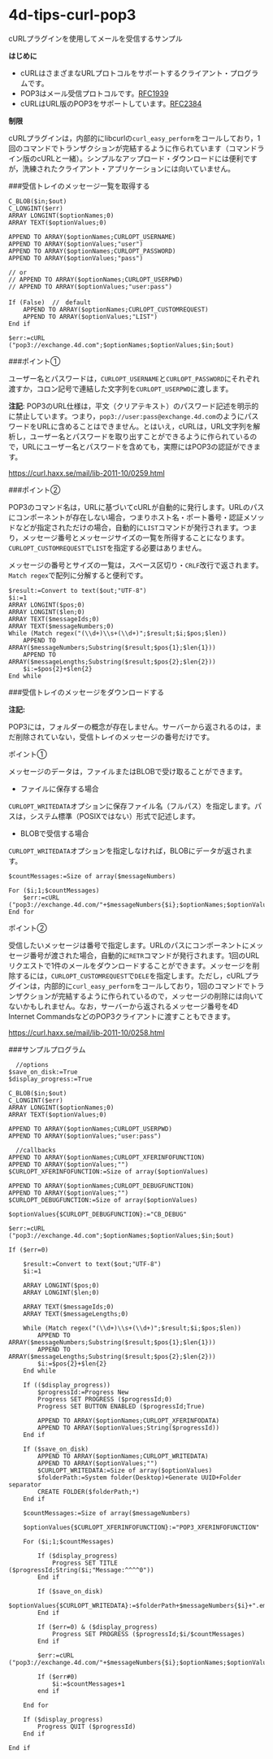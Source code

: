 # 4d-tips-curl-pop3
cURLプラグインを使用してメールを受信するサンプル

**はじめに**

* cURLはさまざまなURLプロトコルをサポートするクライアント・プログラムです。
* POP3はメール受信プロトコルです。[RFC1939](https://www.ietf.org/rfc/rfc1939.txt)
* cURLはURL版のPOP3をサポートしています。[RFC2384](https://www.ietf.org/rfc/rfc2384.txt)

**制限**

cURLプラグインは，内部的にlibcurlの``curl_easy_perform``をコールしており，1回のコマンドでトランザクションが完結するように作られています（コマンドライン版のcURLと一緒）。シンプルなアップロード・ダウンロードには便利ですが，洗練されたクライアント・アプリケーションには向いていません。

###受信トレイのメッセージ一覧を取得する

```
C_BLOB($in;$out)
C_LONGINT($err)
ARRAY LONGINT($optionNames;0)
ARRAY TEXT($optionValues;0)

APPEND TO ARRAY($optionNames;CURLOPT_USERNAME)
APPEND TO ARRAY($optionValues;"user")
APPEND TO ARRAY($optionNames;CURLOPT_PASSWORD)
APPEND TO ARRAY($optionValues;"pass")

// or
// APPEND TO ARRAY($optionNames;CURLOPT_USERPWD)
// APPEND TO ARRAY($optionValues;"user:pass")

If (False)  //　default
	APPEND TO ARRAY($optionNames;CURLOPT_CUSTOMREQUEST)
	APPEND TO ARRAY($optionValues;"LIST")
End if 

$err:=cURL ("pop3://exchange.4d.com";$optionNames;$optionValues;$in;$out)
```

###ポイント①

ユーザー名とパスワードは，``CURLOPT_USERNAME``と``CURLOPT_PASSWORD``にそれぞれ渡すか，コロン記号で連結した文字列を``CURLOPT_USERPWD``に渡します。

**注記**: POP3のURL仕様は，平文（クリアテキスト）のパスワード記述を明示的に禁止しています。つまり，``pop3://user:pass@exchange.4d.com``のようにパスワードをURLに含めることはできません。とはいえ，cURLは，URL文字列を解析し，ユーザー名とパスワードを取り出すことができるように作られているので，URLにユーザー名とパスワードを含めても，実際にはPOP3の認証ができます。

https://curl.haxx.se/mail/lib-2011-10/0259.html

###ポイント②

POP3のコマンド名は，URLに基づいてcURLが自動的に発行します。URLのパスにコンポーネントが存在しない場合，つまりホスト名・ポート番号・認証メソッドなどが指定されただけの場合，自動的に``LIST``コマンドが発行されます。つまり，メッセージ番号とメッセージサイズの一覧を所得することになります。``CURLOPT_CUSTOMREQUEST``で``LIST``を指定する必要はありません。

メッセージの番号とサイズの一覧は，スペース区切り・``CRLF``改行で返されます。``Match regex``で配列に分解すると便利です。

```
$result:=Convert to text($out;"UTF-8")
$i:=1
ARRAY LONGINT($pos;0)
ARRAY LONGINT($len;0)
ARRAY TEXT($messageIds;0)
ARRAY TEXT($messageNumbers;0)
While (Match regex("(\\d+)\\s+(\\d+)";$result;$i;$pos;$len))
	APPEND TO ARRAY($messageNumbers;Substring($result;$pos{1};$len{1}))
	APPEND TO ARRAY($messageLengths;Substring($result;$pos{2};$len{2}))
	$i:=$pos{2}+$len{2}
End while 
```

###受信トレイのメッセージをダウンロードする

**注記:**

POP3には，フォルダーの概念が存在しません。サーバーから返されるのは，まだ削除されていない，受信トレイのメッセージの番号だけです。

ポイント①

メッセージのデータは，ファイルまたはBLOBで受け取ることができます。

* ファイルに保存する場合

``CURLOPT_WRITEDATA``オプションに保存ファイル名（フルパス）を指定します。パスは，システム標準（POSIXではない）形式で記述します。

* BLOBで受信する場合

``CURLOPT_WRITEDATA``オプションを指定しなければ，BLOBにデータが返されます。

```
$countMessages:=Size of array($messageNumbers)

For ($i;1;$countMessages)
	$err:=cURL ("pop3://exchange.4d.com/"+$messageNumbers{$i};$optionNames;$optionValues;$in;$out)
End for 
```

ポイント②

受信したいメッセージは番号で指定します。URLのパスにコンポーネントにメッセージ番号が渡された場合，自動的に``RETR``コマンドが発行されます。1回のURLリクエストで1件のメールをダウンロードすることができます。メッセージを削除するには，``CURLOPT_CUSTOMREQUEST``で``DELE``を指定します。ただし，cURLプラグインは，内部的に``curl_easy_perform``をコールしており，1回のコマンドでトランザクションが完結するように作られているので，メッセージの削除には向いてないかもしれません。なお，サーバーから返されるメッセージ番号を4D Internet CommandsなどのPOP3クライアントに渡すこともできます。

https://curl.haxx.se/mail/lib-2011-10/0258.html

###サンプルプログラム

```
  //options
$save_on_disk:=True
$display_progress:=True

C_BLOB($in;$out)
C_LONGINT($err)
ARRAY LONGINT($optionNames;0)
ARRAY TEXT($optionValues;0)

APPEND TO ARRAY($optionNames;CURLOPT_USERPWD)
APPEND TO ARRAY($optionValues;"user:pass")

  //callbacks
APPEND TO ARRAY($optionNames;CURLOPT_XFERINFOFUNCTION)
APPEND TO ARRAY($optionValues;"")
$CURLOPT_XFERINFOFUNCTION:=Size of array($optionValues)

APPEND TO ARRAY($optionNames;CURLOPT_DEBUGFUNCTION)
APPEND TO ARRAY($optionValues;"")
$CURLOPT_DEBUGFUNCTION:=Size of array($optionValues)

$optionValues{$CURLOPT_DEBUGFUNCTION}:="CB_DEBUG"

$err:=cURL ("pop3://exchange.4d.com";$optionNames;$optionValues;$in;$out)

If ($err=0)

	$result:=Convert to text($out;"UTF-8")
	$i:=1

	ARRAY LONGINT($pos;0)
	ARRAY LONGINT($len;0)

	ARRAY TEXT($messageIds;0)
	ARRAY TEXT($messageLengths;0)

	While (Match regex("(\\d+)\\s+(\\d+)";$result;$i;$pos;$len))
		APPEND TO ARRAY($messageNumbers;Substring($result;$pos{1};$len{1}))
		APPEND TO ARRAY($messageLengths;Substring($result;$pos{2};$len{2}))
		$i:=$pos{2}+$len{2}
	End while 

	If (($display_progress))
		$progressId:=Progress New 
		Progress SET PROGRESS ($progressId;0)
		Progress SET BUTTON ENABLED ($progressId;True)

		APPEND TO ARRAY($optionNames;CURLOPT_XFERINFODATA)
		APPEND TO ARRAY($optionValues;String($progressId))
	End if 

	If ($save_on_disk)
		APPEND TO ARRAY($optionNames;CURLOPT_WRITEDATA)
		APPEND TO ARRAY($optionValues;"")
		$CURLOPT_WRITEDATA:=Size of array($optionValues)
		$folderPath:=System folder(Desktop)+Generate UUID+Folder separator
		CREATE FOLDER($folderPath;*)
	End if 

	$countMessages:=Size of array($messageNumbers)

	$optionValues{$CURLOPT_XFERINFOFUNCTION}:="POP3_XFERINFOFUNCTION"

	For ($i;1;$countMessages)

		If ($display_progress)
			Progress SET TITLE ($progressId;String($i;"Message:^^^^0"))
		End if 

		If ($save_on_disk)
			$optionValues{$CURLOPT_WRITEDATA}:=$folderPath+$messageNumbers{$i}+".eml"
		End if 

		If ($err=0) & ($display_progress)
			Progress SET PROGRESS ($progressId;$i/$countMessages)
		End if 

		$err:=cURL ("pop3://exchange.4d.com/"+$messageNumbers{$i};$optionNames;$optionValues;$in;$out)

		If ($err#0)
			$i:=$countMessages+1
		end if

	End for 

	If ($display_progress)
		Progress QUIT ($progressId)
	End if 

End if 
```
